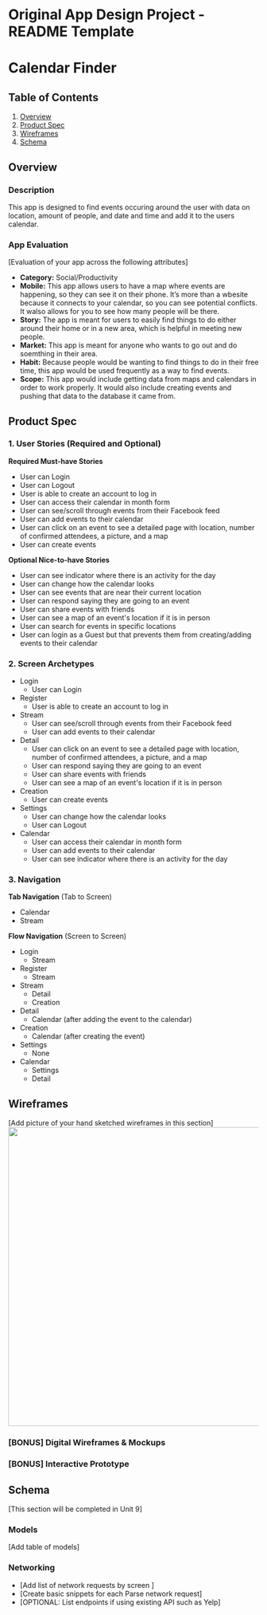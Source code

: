 Original App Design Project - README Template
===

# Calendar Finder

## Table of Contents
1. [Overview](#Overview)
1. [Product Spec](#Product-Spec)
1. [Wireframes](#Wireframes)
2. [Schema](#Schema)

## Overview
### Description
This app is designed to find events occuring around the user with data on location, amount of people, and date and time and add it to the users calendar.

### App Evaluation
[Evaluation of your app across the following attributes]
- **Category:** Social/Productivity
- **Mobile:** This app allows users to have a map where events are happening, so they can see it on their phone. It’s more than a wbesite because it connects to your calendar, so you can see potential conflicts. It walso allows for you to see how many people will be there.
- **Story:** The app is meant for users to easily find things to do either around their home or in a new area, which is helpful in meeting new people. 
- **Market:** This app is meant for anyone who wants to go out and do soemthing in their area.
- **Habit:** Because people would be wanting to find things to do in their free time, this app would be used frequently as a way to find events. 
- **Scope:** This app would include getting data from maps and calendars in order to work properly. It would also include creating events and pushing that data to the database it came from. 

## Product Spec

### 1. User Stories (Required and Optional)

**Required Must-have Stories**

* User can Login
* User can Logout
* User is able to create an account to log in
* User can access their calendar in month form
* User can see/scroll through events from their Facebook feed
* User can add events to their calendar
* User can click on an event to see a detailed page with location, number of confirmed attendees, a picture, and a map
* User can create events

**Optional Nice-to-have Stories**

* User can see indicator where there is an activity for the day
* User can change how the calendar looks
* User can see events that are near their current location
* User can respond saying they are going to an event
* User can share events with friends
* User can see a map of an event's location if it is in person
* User can search for events in specific locations
* User can login as a Guest but that prevents them from creating/adding events to their calendar

### 2. Screen Archetypes

* Login
   * User can Login
* Register
   * User is able to create an account to log in
* Stream
    * User can see/scroll through events from their Facebook feed
    * User can add events to their calendar
* Detail
    * User can click on an event to see a detailed page with location, number of confirmed attendees, a picture, and a map
    * User can respond saying they are going to an event
    * User can share events with friends
    * User can see a map of an event's location if it is in person
* Creation
    * User can create events
* Settings
    * User can change how the calendar looks
    * User can Logout
* Calendar
    * User can access their calendar in month form
    * User can add events to their calendar
    * User can see indicator where there is an activity for the day

### 3. Navigation

**Tab Navigation** (Tab to Screen)

* Calendar
* Stream

**Flow Navigation** (Screen to Screen)

* Login 
   * Stream
* Register
   * Stream
* Stream
    * Detail
    * Creation
* Detail
    * Calendar (after adding the event to the calendar)
* Creation
    * Calendar (after creating the event)
* Settings
    * None
* Calendar
    * Settings
    * Detail

## Wireframes
[Add picture of your hand sketched wireframes in this section]
<img src="https://photos.app.goo.gl/ZT2P11VCeJjJ1E6CA" width=600>


### [BONUS] Digital Wireframes & Mockups

### [BONUS] Interactive Prototype

## Schema 
[This section will be completed in Unit 9]
### Models
[Add table of models]
### Networking
- [Add list of network requests by screen ]
- [Create basic snippets for each Parse network request]
- [OPTIONAL: List endpoints if using existing API such as Yelp]
